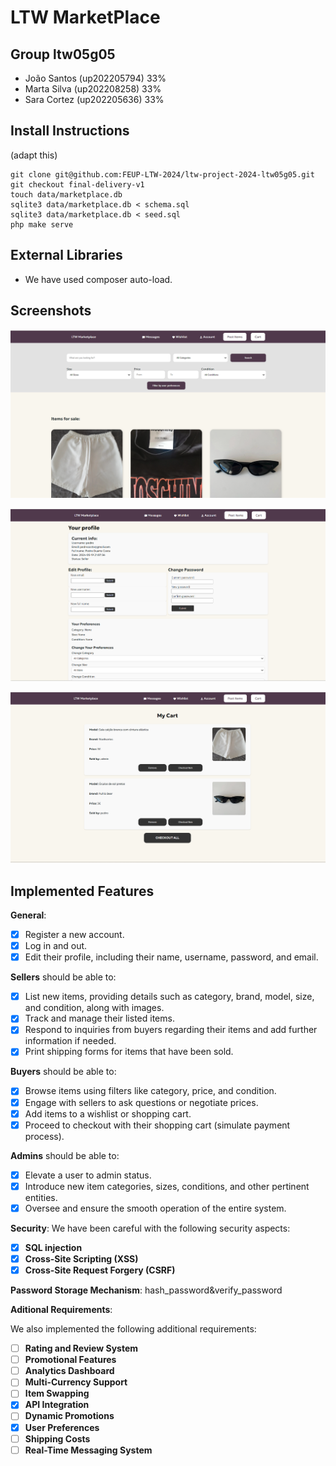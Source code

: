 # LTW MarketPlace

## Group ltw05g05

- João Santos (up202205794) 33%
- Marta Silva (up202208258) 33%
- Sara Cortez (up202205636) 33%

## Install Instructions

(adapt this)

    git clone git@github.com:FEUP-LTW-2024/ltw-project-2024-ltw05g05.git
    git checkout final-delivery-v1
    touch data/marketplace.db
    sqlite3 data/marketplace.db < schema.sql
    sqlite3 data/marketplace.db < seed.sql
    php make serve

## External Libraries

- We have used composer auto-load.

## Screenshots


![alt text](image-1.png)

![alt text](image-2.png)

![alt text](image.png)


## Implemented Features

**General**:

- [X] Register a new account.
- [X] Log in and out.
- [X] Edit their profile, including their name, username, password, and email.

**Sellers**  should be able to:

- [X] List new items, providing details such as category, brand, model, size, and condition, along with images.
- [X] Track and manage their listed items.
- [X] Respond to inquiries from buyers regarding their items and add further information if needed.
- [X] Print shipping forms for items that have been sold.

**Buyers**  should be able to:

- [X] Browse items using filters like category, price, and condition.
- [X] Engage with sellers to ask questions or negotiate prices.
- [X] Add items to a wishlist or shopping cart.
- [X] Proceed to checkout with their shopping cart (simulate payment process).

**Admins**  should be able to:

- [X] Elevate a user to admin status.
- [X] Introduce new item categories, sizes, conditions, and other pertinent entities.
- [X] Oversee and ensure the smooth operation of the entire system.

**Security**:
We have been careful with the following security aspects:

- [X] **SQL injection**
- [X] **Cross-Site Scripting (XSS)**
- [X] **Cross-Site Request Forgery (CSRF)**

**Password Storage Mechanism**: hash_password&verify_password

**Aditional Requirements**:

We also implemented the following additional requirements:

- [ ] **Rating and Review System**
- [ ] **Promotional Features**
- [ ] **Analytics Dashboard**
- [ ] **Multi-Currency Support**
- [ ] **Item Swapping**
- [X] **API Integration**
- [ ] **Dynamic Promotions**
- [X] **User Preferences**
- [ ] **Shipping Costs**
- [ ] **Real-Time Messaging System**
